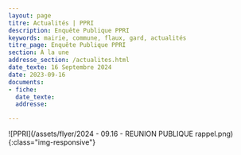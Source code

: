 ```yaml
---
layout: page
titre: Actualités | PPRI 
description: Enquête Publique PPRI
keywords: mairie, commune, flaux, gard, actualités
titre_page: Enquête Publique PPRI 
section: À la une
addresse_section: /actualites.html
date_texte: 16 Septembre 2024
date: 2023-09-16
documents:
- fiche: 
  date_texte: 
  addresse: 

---
```


![PPRI](/assets/flyer/2024 - 09.16 - REUNION PUBLIQUE rappel.png){:class="img-responsive"}





